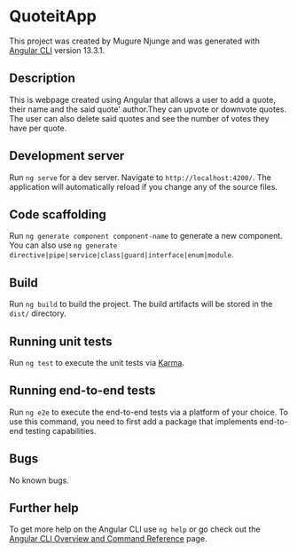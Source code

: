 # QuoteitApp

This project was created by Mugure Njunge and was generated with [Angular CLI](https://github.com/angular/angular-cli) version 13.3.1.

## Description
This is webpage created using Angular that allows a user to add a quote, their name and the said quote' author.They can upvote or downvote quotes. The user can also delete said quotes and see the number of votes they have per quote.


## Development server

Run `ng serve` for a dev server. Navigate to `http://localhost:4200/`. The application will automatically reload if you change any of the source files.

## Code scaffolding

Run `ng generate component component-name` to generate a new component. You can also use `ng generate directive|pipe|service|class|guard|interface|enum|module`.

## Build

Run `ng build` to build the project. The build artifacts will be stored in the `dist/` directory.

## Running unit tests

Run `ng test` to execute the unit tests via [Karma](https://karma-runner.github.io).

## Running end-to-end tests

Run `ng e2e` to execute the end-to-end tests via a platform of your choice. To use this command, you need to first add a package that implements end-to-end testing capabilities.

## Bugs

No known bugs.

## Further help

To get more help on the Angular CLI use `ng help` or go check out the [Angular CLI Overview and Command Reference](https://angular.io/cli) page.
